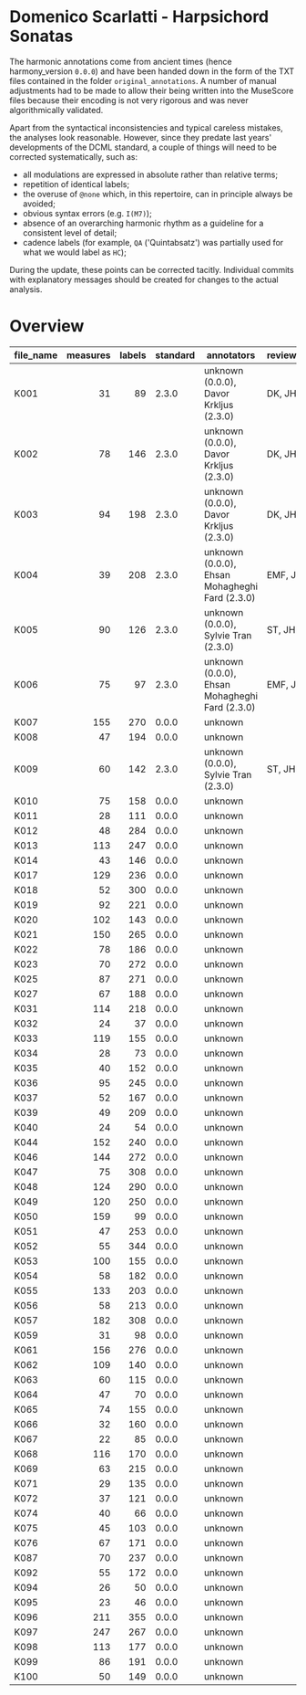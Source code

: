 # Domenico Scarlatti - Harpsichord Sonatas

The harmonic annotations come from ancient times (hence harmony_version `0.0.0`)
and have been handed down in the form of the TXT files contained in the folder
`original_annotations`. A number of manual adjustments had to be made to allow
their being written into the MuseScore files because their encoding is not very
rigorous and was never algorithmically validated.

Apart from the syntactical inconsistencies and typical careless mistakes, the
analyses look reasonable. However, since they predate last years' developments
of the DCML standard, a couple of things will need to be corrected systematically,
such as:

* all modulations are expressed in absolute rather than relative terms;
* repetition of identical labels;
* the overuse of `@none` which, in this repertoire, can in principle always be avoided;
* obvious syntax errors (e.g. `I(M7)`);
* absence of an overarching harmonic rhythm as a guideline for a consistent level of detail;
* cadence labels (for example, `QA` ('Quintabsatz') was partially used for what we would
  label as `HC`);

During the update, these points can be corrected tacitly. Individual commits with
explanatory messages should be created for changes to the actual analysis.
 


# Overview
|file_name|measures|labels|standard|                  annotators                  |reviewers|
|---------|-------:|-----:|--------|----------------------------------------------|---------|
|K001     |      31|    89|2.3.0   |unknown (0.0.0), Davor Krkljus (2.3.0)        |DK, JH   |
|K002     |      78|   146|2.3.0   |unknown (0.0.0), Davor Krkljus (2.3.0)        |DK, JH   |
|K003     |      94|   198|2.3.0   |unknown (0.0.0), Davor Krkljus (2.3.0)        |DK, JH   |
|K004     |      39|   208|2.3.0   |unknown (0.0.0), Ehsan Mohagheghi Fard (2.3.0)|EMF, JH  |
|K005     |      90|   126|2.3.0   |unknown (0.0.0), Sylvie Tran (2.3.0)          |ST, JH   |
|K006     |      75|    97|2.3.0   |unknown (0.0.0), Ehsan Mohagheghi Fard (2.3.0)|EMF, JH  |
|K007     |     155|   270|0.0.0   |unknown                                       |         |
|K008     |      47|   194|0.0.0   |unknown                                       |         |
|K009     |      60|   142|2.3.0   |unknown (0.0.0), Sylvie Tran (2.3.0)          |ST, JH   |
|K010     |      75|   158|0.0.0   |unknown                                       |         |
|K011     |      28|   111|0.0.0   |unknown                                       |         |
|K012     |      48|   284|0.0.0   |unknown                                       |         |
|K013     |     113|   247|0.0.0   |unknown                                       |         |
|K014     |      43|   146|0.0.0   |unknown                                       |         |
|K017     |     129|   236|0.0.0   |unknown                                       |         |
|K018     |      52|   300|0.0.0   |unknown                                       |         |
|K019     |      92|   221|0.0.0   |unknown                                       |         |
|K020     |     102|   143|0.0.0   |unknown                                       |         |
|K021     |     150|   265|0.0.0   |unknown                                       |         |
|K022     |      78|   186|0.0.0   |unknown                                       |         |
|K023     |      70|   272|0.0.0   |unknown                                       |         |
|K025     |      87|   271|0.0.0   |unknown                                       |         |
|K027     |      67|   188|0.0.0   |unknown                                       |         |
|K031     |     114|   218|0.0.0   |unknown                                       |         |
|K032     |      24|    37|0.0.0   |unknown                                       |         |
|K033     |     119|   155|0.0.0   |unknown                                       |         |
|K034     |      28|    73|0.0.0   |unknown                                       |         |
|K035     |      40|   152|0.0.0   |unknown                                       |         |
|K036     |      95|   245|0.0.0   |unknown                                       |         |
|K037     |      52|   167|0.0.0   |unknown                                       |         |
|K039     |      49|   209|0.0.0   |unknown                                       |         |
|K040     |      24|    54|0.0.0   |unknown                                       |         |
|K044     |     152|   240|0.0.0   |unknown                                       |         |
|K046     |     144|   272|0.0.0   |unknown                                       |         |
|K047     |      75|   308|0.0.0   |unknown                                       |         |
|K048     |     124|   290|0.0.0   |unknown                                       |         |
|K049     |     120|   250|0.0.0   |unknown                                       |         |
|K050     |     159|    99|0.0.0   |unknown                                       |         |
|K051     |      47|   253|0.0.0   |unknown                                       |         |
|K052     |      55|   344|0.0.0   |unknown                                       |         |
|K053     |     100|   155|0.0.0   |unknown                                       |         |
|K054     |      58|   182|0.0.0   |unknown                                       |         |
|K055     |     133|   203|0.0.0   |unknown                                       |         |
|K056     |      58|   213|0.0.0   |unknown                                       |         |
|K057     |     182|   308|0.0.0   |unknown                                       |         |
|K059     |      31|    98|0.0.0   |unknown                                       |         |
|K061     |     156|   276|0.0.0   |unknown                                       |         |
|K062     |     109|   140|0.0.0   |unknown                                       |         |
|K063     |      60|   115|0.0.0   |unknown                                       |         |
|K064     |      47|    70|0.0.0   |unknown                                       |         |
|K065     |      74|   155|0.0.0   |unknown                                       |         |
|K066     |      32|   160|0.0.0   |unknown                                       |         |
|K067     |      22|    85|0.0.0   |unknown                                       |         |
|K068     |     116|   170|0.0.0   |unknown                                       |         |
|K069     |      63|   215|0.0.0   |unknown                                       |         |
|K071     |      29|   135|0.0.0   |unknown                                       |         |
|K072     |      37|   121|0.0.0   |unknown                                       |         |
|K074     |      40|    66|0.0.0   |unknown                                       |         |
|K075     |      45|   103|0.0.0   |unknown                                       |         |
|K076     |      67|   171|0.0.0   |unknown                                       |         |
|K087     |      70|   237|0.0.0   |unknown                                       |         |
|K092     |      55|   172|0.0.0   |unknown                                       |         |
|K094     |      26|    50|0.0.0   |unknown                                       |         |
|K095     |      23|    46|0.0.0   |unknown                                       |         |
|K096     |     211|   355|0.0.0   |unknown                                       |         |
|K097     |     247|   267|0.0.0   |unknown                                       |         |
|K098     |     113|   177|0.0.0   |unknown                                       |         |
|K099     |      86|   191|0.0.0   |unknown                                       |         |
|K100     |      50|   149|0.0.0   |unknown                                       |         |
